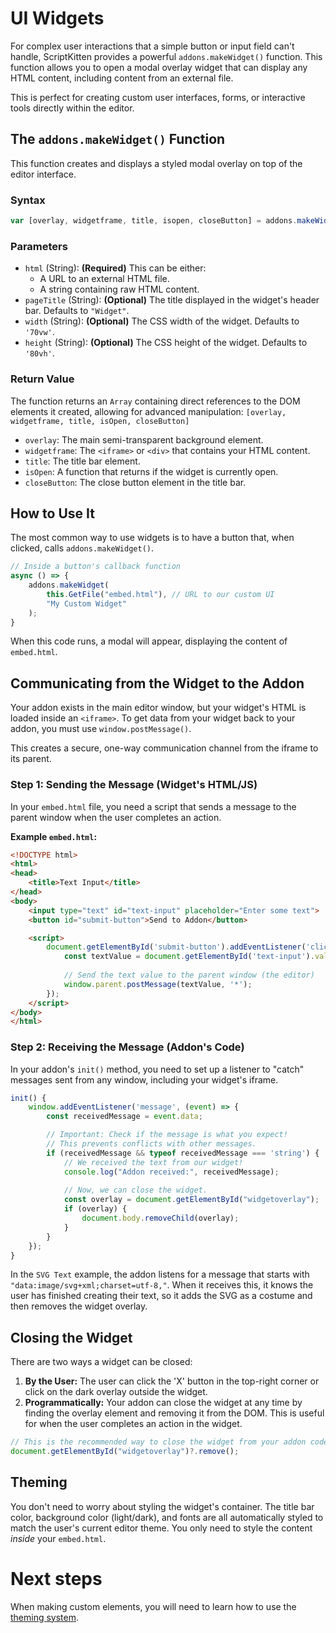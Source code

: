 # UI Widgets
For complex user interactions that a simple button or input field can't handle, ScriptKitten provides a powerful `addons.makeWidget()` function. This function allows you to open a modal overlay widget that can display any HTML content, including content from an external file.

This is perfect for creating custom user interfaces, forms, or interactive tools directly within the editor.

## The `addons.makeWidget()` Function
This function creates and displays a styled modal overlay on top of the editor interface.

### Syntax
```javascript
var [overlay, widgetframe, title, isopen, closeButton] = addons.makeWidget(html, pageTitle, width, height)
```

### Parameters
*   `html` (String): **(Required)** This can be either:
    *   A URL to an external HTML file.
    *   A string containing raw HTML content.
*   `pageTitle` (String): **(Optional)** The title displayed in the widget's header bar. Defaults to `"Widget"`.
*   `width` (String): **(Optional)** The CSS width of the widget. Defaults to `'70vw'`.
*   `height` (String): **(Optional)** The CSS height of the widget. Defaults to `'80vh'`.

### Return Value
The function returns an `Array` containing direct references to the DOM elements it created, allowing for advanced manipulation:
`[overlay, widgetframe, title, isOpen, closeButton]`
*   `overlay`: The main semi-transparent background element.
*   `widgetframe`: The `<iframe>` or `<div>` that contains your HTML content.
*   `title`: The title bar element.
*   `isOpen`: A function that returns if the widget is currently open.
*   `closeButton`: The close button element in the title bar.

## How to Use It
The most common way to use widgets is to have a button that, when clicked, calls `addons.makeWidget()`.

```javascript
// Inside a button's callback function
async () => {
    addons.makeWidget(
        this.GetFile("embed.html"), // URL to our custom UI
        "My Custom Widget"
    );
}
```

When this code runs, a modal will appear, displaying the content of `embed.html`.

## Communicating from the Widget to the Addon
Your addon exists in the main editor window, but your widget's HTML is loaded inside an `<iframe>`. To get data from your widget back to your addon, you must use `window.postMessage()`.

This creates a secure, one-way communication channel from the iframe to its parent.

### Step 1: Sending the Message (Widget's HTML/JS)
In your `embed.html` file, you need a script that sends a message to the parent window when the user completes an action.

**Example `embed.html`:**
```html
<!DOCTYPE html>
<html>
<head>
    <title>Text Input</title>
</head>
<body>
    <input type="text" id="text-input" placeholder="Enter some text">
    <button id="submit-button">Send to Addon</button>

    <script>
        document.getElementById('submit-button').addEventListener('click', () => {
            const textValue = document.getElementById('text-input').value;
            
            // Send the text value to the parent window (the editor)
            window.parent.postMessage(textValue, '*');
        });
    </script>
</body>
</html>
```

### Step 2: Receiving the Message (Addon's Code)
In your addon's `init()` method, you need to set up a listener to "catch" messages sent from any window, including your widget's iframe.

```javascript
init() {
    window.addEventListener('message', (event) => {
        const receivedMessage = event.data;

        // Important: Check if the message is what you expect!
        // This prevents conflicts with other messages.
        if (receivedMessage && typeof receivedMessage === 'string') {
            // We received the text from our widget!
            console.log("Addon received:", receivedMessage);
            
            // Now, we can close the widget.
            const overlay = document.getElementById("widgetoverlay");
            if (overlay) {
                document.body.removeChild(overlay);
            }
        }
    });
}
```

In the `SVG Text` example, the addon listens for a message that starts with `"data:image/svg+xml;charset=utf-8,"`. When it receives this, it knows the user has finished creating their text, so it adds the SVG as a costume and then removes the widget overlay.

## Closing the Widget
There are two ways a widget can be closed:
1.  **By the User:** The user can click the 'X' button in the top-right corner or click on the dark overlay outside the widget.
2.  **Programmatically:** Your addon can close the widget at any time by finding the overlay element and removing it from the DOM. This is useful for when the user completes an action in the widget.

```javascript
// This is the recommended way to close the widget from your addon code.
document.getElementById("widgetoverlay")?.remove();
```

## Theming
You don't need to worry about styling the widget's container. The title bar color, background color (light/dark), and fonts are all automatically styled to match the user's current editor theme. You only need to style the content *inside* your `embed.html`.

# Next steps
When making custom elements, you will need to learn how to use the [theming system](#/theming).
